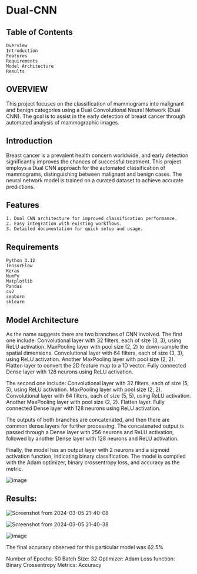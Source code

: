 # Dual-CNN

## Table of Contents
    Overview
    Introduction
    Features
    Requirements
    Model Architecture
    Results
## OVERVIEW
This project focuses on the classification of mammograms into malignant and benign categories using a Dual Convolutional Neural Network (Dual CNN). The goal is to assist in the early detection of breast cancer through automated analysis of mammographic images.


## Introduction
Breast cancer is a prevalent health concern worldwide, and early detection significantly improves the chances of successful treatment. This project employs a Dual CNN approach for the automated classification of mammograms, distinguishing between malignant and benign cases. The neural network model is trained on a curated dataset to achieve accurate predictions.

## Features

    1. Dual CNN architecture for improved classification performance.
    2. Easy integration with existing workflows.
    3. Detailed documentation for quick setup and usage.

## Requirements

    Python 3.12
    TensorFlow
    Keras
    NumPy
    Matplotlib
    Pandas
    cv2
    seaborn
    sklearn

## Model Architecture
As the name suggests there are two branches of CNN involved. 
The first one include:
    Convolutional layer with 32 filters, each of size (3, 3), using ReLU activation.
    MaxPooling layer with pool size (2, 2) to down-sample the spatial dimensions.
    Convolutional layer with 64 filters, each of size (3, 3), using ReLU activation.
    Another MaxPooling layer with pool size (2, 2).
    Flatten layer to convert the 2D feature map to a 1D vector.
    Fully connected Dense layer with 128 neurons using ReLU activation.

The second one include:
    Convolutional layer with 32 filters, each of size (5, 5), using ReLU activation.
    MaxPooling layer with pool size (2, 2).
    Convolutional layer with 64 filters, each of size (5, 5), using ReLU activation.
    Another MaxPooling layer with pool size (2, 2).
    Flatten layer.
    Fully connected Dense layer with 128 neurons using ReLU activation.


The outputs of both branches are concatenated, and then there are common dense layers for further processing. The concatenated output is passed through a Dense layer with 256 neurons and ReLU activation, followed by another Dense layer with 128 neurons and ReLU activation.

Finally, the model has an output layer with 2 neurons and a sigmoid activation function, indicating binary classification. The model is compiled with the Adam optimizer, binary crossentropy loss, and accuracy as the metric.

![image](https://github.com/Bhavana7370/Dual--CNN/assets/121118344/db20b1c2-b6b2-4afa-bb5d-5e8761356ff6)



## Results:

![Screenshot from 2024-03-05 21-40-08](https://github.com/Bhavana7370/Dual--CNN/assets/121118344/e6c49db6-94eb-4c9d-a17b-ec6c25013bcf)


![Screenshot from 2024-03-05 21-40-38](https://github.com/Bhavana7370/Dual--CNN/assets/121118344/9b6032bd-a132-49c1-b4db-450e278d5b67)

![image](https://github.com/Bhavana7370/Dual--CNN/assets/121118344/c81f98c1-7d69-47ff-9ec9-5c6a891b47a3)

The final accuracy observed for this particular model was 62.5% 


Number of Epochs: 50
Batch Size: 32
Optimizer: Adam
Loss function: Binary Crossentropy
Metrics: Accuracy

